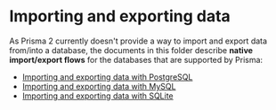 # Importing and exporting data

As Prisma 2 currently doesn't provide a way to import and export data from/into a database, the documents in this folder describe **native import/export flows** for the databases that are supported by Prisma:

- [Importing and exporting data with PostgreSQL](./postresql.md)
- [Importing and exporting data with MySQL](./mysql.md)
- [Importing and exporting data with SQLite](./sqlite.md)

